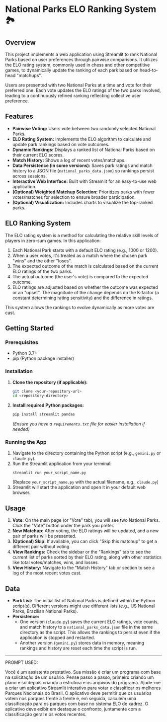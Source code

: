 # National Parks ELO Ranking System 🏞️

## Overview

This project implements a web application using Streamlit to rank National Parks based on user preferences through pairwise comparisons. It utilizes the ELO rating system, commonly used in chess and other competitive games, to dynamically update the ranking of each park based on head-to-head "matchups".

Users are presented with two National Parks at a time and vote for their preferred one. Each vote updates the ELO ratings of the two parks involved, leading to a continuously refined ranking reflecting collective user preference.

## Features

*   **Pairwise Voting:** Users vote between two randomly selected National Parks.
*   **ELO Rating System:** Implements the ELO algorithm to calculate and update park rankings based on vote outcomes.
*   **Dynamic Rankings:** Displays a ranked list of National Parks based on their current ELO scores.
*   **Match History:** Shows a log of recent votes/matchups.
*   **Data Persistence (in some versions):** Saves park ratings and match history to a JSON file (`national_parks_data.json`) so rankings persist across sessions.
*   **Interactive Web Interface:** Built with Streamlit for an easy-to-use web application.
*   **(Optional) Weighted Matchup Selection:** Prioritizes parks with fewer votes/matches for selection to ensure broader participation.
*   **(Optional) Visualization:** Includes charts to visualize the top-ranked parks.

## ELO Ranking System

The ELO rating system is a method for calculating the relative skill levels of players in zero-sum games. In this application:

1.  Each National Park starts with a default ELO rating (e.g., 1000 or 1200).
2.  When a user votes, it's treated as a match where the chosen park "wins" and the other "loses".
3.  The expected outcome of the match is calculated based on the current ELO ratings of the two parks.
4.  The actual outcome (the user's vote) is compared to the expected outcome.
5.  ELO ratings are adjusted based on whether the outcome was expected or an "upset". The magnitude of the change depends on the K-factor (a constant determining rating sensitivity) and the difference in ratings.

This system allows the rankings to evolve dynamically as more votes are cast.

## Getting Started

### Prerequisites

*   Python 3.7+
*   pip (Python package installer)

### Installation

1.  **Clone the repository (if applicable):**
    ```bash
    git clone <your-repository-url>
    cd <repository-directory>
    ```
2.  **Install required Python packages:**
    ```bash
    pip install streamlit pandas
    ```
    *(Ensure you have a `requirements.txt` file for easier installation if needed)*

### Running the App

1.  Navigate to the directory containing the Python script (e.g., `gemini.py` or `claude.py`).
2.  Run the Streamlit application from your terminal:
    ```bash
    streamlit run your_script_name.py
    ```
    (Replace `your_script_name.py` with the actual filename, e.g., `claude.py`)
3.  Streamlit will start the application and open it in your default web browser.

## Usage

1.  **Vote:** On the main page (or "Vote" tab), you will see two National Parks. Click the "Vote" button under the park you prefer.
2.  **New Matchup:** After voting, the ELO ratings will be updated, and a new pair of parks will be presented.
3.  **(Optional) Skip:** If available, you can click "Skip this matchup" to get a different pair without voting.
4.  **View Rankings:** Check the sidebar or the "Rankings" tab to see the current list of parks sorted by their ELO rating, along with other statistics like total votes/matches, wins, and losses.
5.  **View History:** Navigate to the "Match History" tab or section to see a log of the most recent votes cast.

## Data

*   **Park List:** The initial list of National Parks is defined within the Python script(s). Different versions might use different lists (e.g., US National Parks, Brazilian National Parks).
*   **Persistence:**
    *   One version (`claude.py`) saves the current ELO ratings, vote counts, and match history to a `national_parks_data.json` file in the same directory as the script. This allows the rankings to persist even if the application is stopped and restarted.
    *   Another version (`gemini.py`) stores data in memory, meaning rankings and history are reset each time the script is run.

---

PROMPT USED:

Você é um assistente prestativo. Sua missão é criar um programa com base na solicitação de um usuário. Pense passo a passo, primeiro criando um plano e só depois criando a estrutura e os arquivos do programa. Ajude-me a criar um aplicativo Streamlit interativo para votar e classificar os melhores Parques Nacionais do Brasil. O aplicativo deve permitir que os usuários votem nos parques frente a frente e, em seguida, calculem uma classificação para os parques com base no sistema ELO de xadrez. O aplicativo deve exibir em destaque o confronto, juntamente com a classificação geral e os votos recentes.
